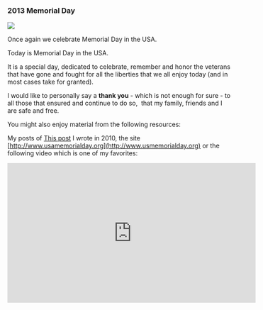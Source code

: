 ### 2013 Memorial Day

<img class="post-image" src="{{ cdnUrl }}/files/2012-05-28-memorial-day.jpeg" />

Once again we celebrate Memorial Day in the USA.

Today is Memorial Day in the USA.

It is a special day, dedicated to celebrate, remember and honor the veterans that have gone and fought for all the liberties that we all enjoy today (and in most cases take for granted).

I would like to personally say a **thank you** - which is not enough for sure - to all those that ensured and continue to do so, &nbsp;that my family, friends and I are safe and free.


You might also enjoy material from the following resources:

My posts of [This post](/posts/2010-memorial-day) I wrote in 2010, the site [http://www.usamemorialday.org](http://www.usmemorialday.org) or the following video which is one of my favorites:

<iframe width="560" height="315" src="https://www.youtube.com/embed/I0fQd858cRc" frameborder="0" allowfullscreen></iframe>